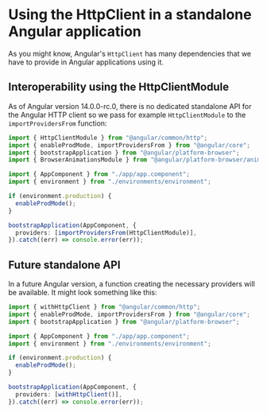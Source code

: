 # Using the HttpClient in a standalone Angular application

As you might know, Angular's `HttpClient` has many dependencies that we have to provide in Angular applications using it.

## Interoperability using the HttpClientModule

As of Angular version 14.0.0-rc.0, there is no dedicated standalone API for the Angular HTTP client so we pass for example `HttpClientModule` to the `importProvidersFrom` function:

```typescript
import { HttpClientModule } from "@angular/common/http";
import { enableProdMode, importProvidersFrom } from "@angular/core";
import { bootstrapApplication } from "@angular/platform-browser";
import { BrowserAnimationsModule } from "@angular/platform-browser/animations";

import { AppComponent } from "./app/app.component";
import { environment } from "./environments/environment";

if (environment.production) {
  enableProdMode();
}

bootstrapApplication(AppComponent, {
  providers: [importProvidersFrom(HttpClientModule)],
}).catch((err) => console.error(err));
```

## Future standalone API

In a future Angular version, a function creating the necessary providers will be available. It might look something like this:

```typescript
import { withHttpClient } from "@angular/common/http";
import { enableProdMode, importProvidersFrom } from "@angular/core";
import { bootstrapApplication } from "@angular/platform-browser";

import { AppComponent } from "./app/app.component";
import { environment } from "./environments/environment";

if (environment.production) {
  enableProdMode();
}

bootstrapApplication(AppComponent, {
  providers: [withHttpClient()],
}).catch((err) => console.error(err));
```
